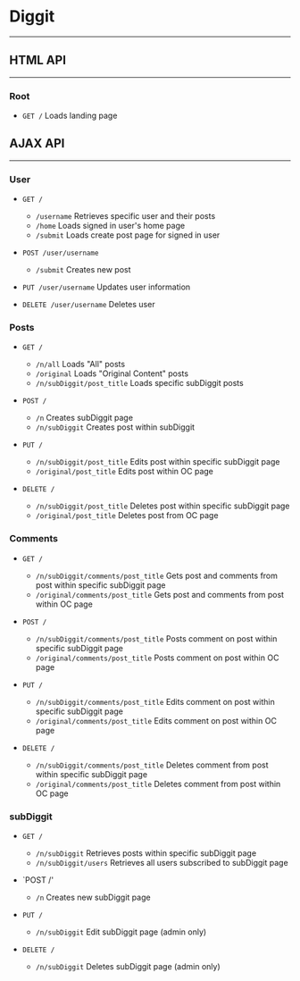 # Diggit

---

## HTML API

---

### Root

  * `GET /` Loads landing page

 ## AJAX API

---

### User
  * `GET /`
    * `/username` Retrieves specific user and their posts
    * `/home` Loads signed in user's home page
    * `/submit` Loads create post page for signed in user

  * `POST /user/username`
    * `/submit` Creates new post

  * `PUT /user/username` Updates user information

  * `DELETE /user/username` Deletes user

 ### Posts

  * `GET /`

    * `/n/all` Loads "All" posts
    * `/original` Loads "Original Content" posts
    * `/n/subDiggit/post_title` Loads specific subDiggit posts

  * `POST /`

    * `/n` Creates subDiggit page
    * `/n/subDiggit` Creates post within subDiggit

  * `PUT /`

    * `/n/subDiggit/post_title` Edits post within specific subDiggit page
    * `/original/post_title` Edits post within OC page

  * `DELETE /`

    * `/n/subDiggit/post_title` Deletes post within specific subDiggit page
    * `/original/post_title` Deletes post from OC page

 ### Comments

  * `GET /`

    * `/n/subDiggit/comments/post_title` Gets post and comments from post within specific subDiggit page
    * `/original/comments/post_title` Gets post and comments from post within OC page

  * `POST /`

    * `/n/subDiggit/comments/post_title` Posts comment on post within specific subDiggit page
    * `/original/comments/post_title` Posts comment on post within OC page

  * `PUT /`
    * `/n/subDiggit/comments/post_title` Edits comment on post within specific subDiggit page
    * `/original/comments/post_title` Edits comment on post within OC page

  * `DELETE /`
    * `/n/subDiggit/comments/post_title` Deletes comment from post within specific subDiggit page
    * `/original/comments/post_title` Deletes comment from post within OC page

### subDiggit

* `GET /`
  * `/n/subDiggit` Retrieves posts within specific subDiggit page
  * `/n/subDiggit/users` Retrieves all users subscribed to subDiggit page

* `POST /'
  * `/n` Creates new subDiggit page

* `PUT /`
  * `/n/subDiggit` Edit subDiggit page (admin only)

* `DELETE /`
  * `/n/subDiggit` Deletes subDiggit page (admin only)
